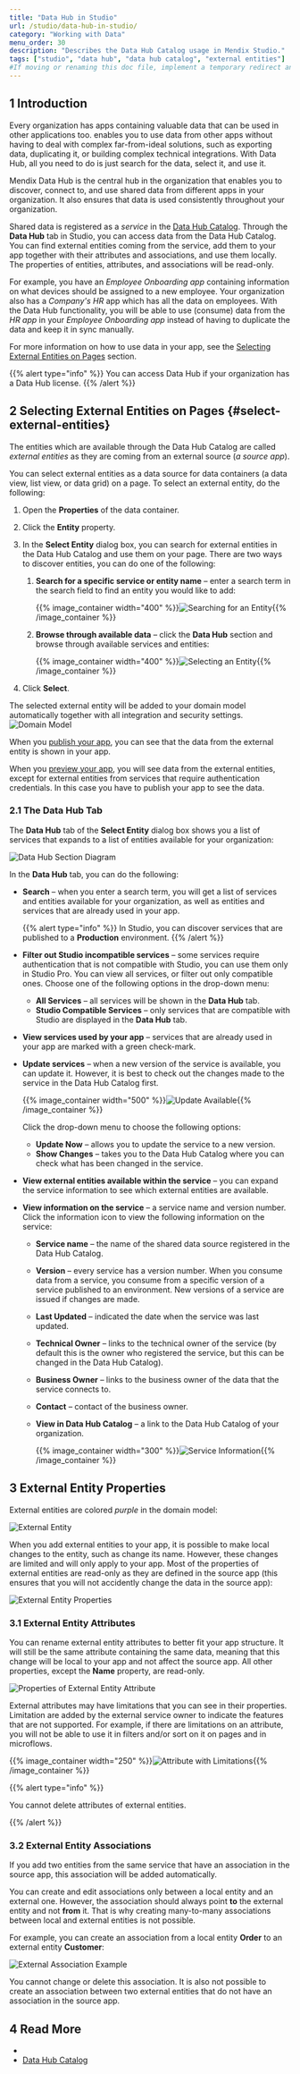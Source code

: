 ```yaml
---
title: "Data Hub in Studio"
url: /studio/data-hub-in-studio/
category: "Working with Data"
menu_order: 30
description: "Describes the Data Hub Catalog usage in Mendix Studio."
tags: ["studio", "data hub", "data hub catalog", "external entities"]
#If moving or renaming this doc file, implement a temporary redirect and let the respective team know they should update the URL in the product. See Mapping to Products for more details.
---
```


## 1 Introduction

Every organization has apps containing valuable data that can be used in other applications too.  enables you to use data from other apps without having to deal with complex far-from-ideal solutions, such as exporting data, duplicating it, or building complex technical integrations. With Data Hub, all you need to do is just search for the data, select it, and use it. 

Mendix Data Hub is the central hub in the organization that enables you to discover, connect to, and use shared data from different apps in your organization. It also ensures that data is used consistently throughout your organization. 

Shared data is registered as a *service* in the [Data Hub Catalog](/data-hub/data-hub-catalog/). Through the **Data Hub** tab in Studio, you can access data from the Data Hub Catalog. You can find external entities coming from the service, add them to your app together with their attributes and associations, and use them locally. The properties of entities, attributes, and associations will be read-only.

For example, you have an *Employee Onboarding app* containing information on what devices should be assigned to a new employee. Your organization also has a *Company's HR* app which has all the data on employees. With the Data Hub functionality, you will be able to use (consume) data from the *HR app* in your *Employee Onboarding app* instead of having to duplicate the data and keep it in sync manually.  

For more information on how to use data in your app, see the [Selecting External Entities on Pages](#select-external-entities) section.

{{% alert type="info" %}}
You can access Data Hub if your organization has a Data Hub license. 
{{% /alert %}}

## 2 Selecting External Entities on Pages {#select-external-entities}

The entities which are available through the Data Hub Catalog are called *external entities* as they are coming from an external source (*a source app*). 

You can select external entities as a data source for data containers (a data view, list view, or data grid) on a page. To select an external entity, do the following:

1. Open the **Properties** of the data container.
2. Click the **Entity** property.
3. In the **Select Entity** dialog box, you can search for external entities in the Data Hub Catalog and use them on your page. There are two ways to discover entities, you can do one of the following:
    1. **Search for a specific service or entity name** – enter a search term in the search field to find an entity you would like to add:

        {{% image_container width="400" %}}![Searching for an Entity](/attachments/studio/work-with-data/data-hub-in-studio/searching-for-entity.png){{% /image_container %}}
        
    2. **Browse through available data** – click the **Data Hub** section and browse through available services and entities:
    
        {{% image_container width="400" %}}![Selecting an Entity](/attachments/studio/work-with-data/data-hub-in-studio/selecting-entity.png){{% /image_container %}}

3. Click **Select**.

The selected external entity will be added to your domain model automatically together with all integration and security settings. 
![Domain Model](/attachments/studio/work-with-data/data-hub-in-studio/domain-model-example.png)

When you [publish your app](/studio/publishing-app/), you can see that the data from the external entity is shown in your app. 

When you [preview your app](/studio/publishing-app/), you will see data from the external entities, except for external entities from services that require authentication credentials. In this case you have to publish your app to see the data. 

### 2.1 The Data Hub Tab

The **Data Hub** tab of the **Select Entity** dialog box shows you a list of services that expands to a list of entities available for your organization:

![Data Hub Section Diagram](/attachments/studio/work-with-data/data-hub-in-studio/data-hub-tab-diagram.png)

In the **Data Hub** tab, you can do the following:

* **Search** – when you enter a search term, you will get a list of services and entities available for your organization, as well as entities and services that are already used in your app.

    {{% alert type="info" %}} In Studio, you can discover services that are published to a **Production** environment. {{% /alert %}}

* **Filter out Studio incompatible services** – some services require authentication that is not compatible with Studio, you can use them only in Studio Pro. You can view all services, or filter out only compatible ones. Choose one of the following options in the drop-down menu:

    * **All Services** – all services will be shown in the **Data Hub** tab.
    * **Studio Compatible Services** – only services that are compatible with Studio are displayed in the **Data Hub** tab.
    
* **View services used by your app** – services that are already used in your app are marked with a green check-mark.

* **Update services** – when a new version of the service is available, you can update it. However, it is best to check out the changes made to the service in the Data Hub Catalog first. 

    {{% image_container width="500" %}}![Update Available](/attachments/studio/work-with-data/data-hub-in-studio/service-update.png){{% /image_container %}}

    Click the drop-down menu to choose the following options:

    * **Update Now** – allows you to update the service to a new version.
    * **Show Changes** – takes you to the Data Hub Catalog where you can check what has been changed in the service.  

* **View external entities available within the service** – you can expand the service information to see which external entities are available.

* **View information on the service** – a service name and version number. Click the information icon to view the following information on the service:

    * **Service name** – the name of the shared data source registered in the Data Hub Catalog.

    * **Version** – every service has a version number. When you consume data from a service, you consume from a specific version of a service published to an environment. New versions of a service are issued if changes are made.
    
    * **Last Updated** – indicated the date when the service was last updated.
    
    * **Technical Owner** – links to the technical owner of the service (by default this is the owner who registered the service, but this can be changed in the Data Hub Catalog). 
    
    * **Business Owner** – links to the business owner of the data that the service connects to.
    
    * **Contact** – contact of the business owner. 
    
    * **View in Data Hub Catalog** – a link to the Data Hub Catalog of your organization.
    
        {{% image_container width="300" %}}![Service Information](/attachments/studio/work-with-data/data-hub-in-studio/service-information.jpg){{% /image_container %}}


## 3 External Entity Properties

External entities are colored *purple* in the domain model:

![External Entity](/attachments/studio/work-with-data/data-hub-in-studio/external-entity.png)

When you add external entities to your app, it is possible to make local changes to the entity, such as change its name. However, these changes are limited and will only apply to your app. Most of the properties of external entities are read-only as they are defined in the source app (this ensures that you will not accidently change the data in the source app):

![External Entity Properties](/attachments/studio/work-with-data/data-hub-in-studio/external-entity-properties.png)  

### 3.1 External Entity Attributes

You can rename external entity attributes to better fit your app structure. It will still be the same attribute containing the same data, meaning that this change will be local to your app and not affect the source app. All other properties, except the **Name** property, are read-only. 

![Properties of External Entity Attribute](/attachments/studio/work-with-data/data-hub-in-studio/external-attribute-properties.png)

External attributes may have limitations that you can see in their properties. Limitation are added by the external service owner to indicate the features that are not supported. For example, if there are limitations on an attribute, you will not be able to use it in filters and/or sort on it on pages and in microflows.

{{% image_container width="250" %}}![Attribute with Limitations](/attachments/studio/work-with-data/data-hub-in-studio/attribute-with-limitations.jpg){{% /image_container %}}

{{% alert type="info" %}}

You cannot delete attributes of external entities.

{{% /alert %}}

### 3.2 External Entity Associations

If you add two entities from the same service that have an association in the source app, this association will be added automatically. 

You can create and edit associations only between a local entity and an external one. However, the association should always point **to** the external entity and not **from** it. That is why creating many-to-many associations between local and external entities is not possible.

For example, you can create an association from a local entity **Order** to an external entity **Customer**:

![External Association Example](/attachments/studio/work-with-data/data-hub-in-studio/association-example.png)

You cannot change or delete this association. It is also not possible to create an association between two external entities that do not have an association in the source app. 

## 4 Read More

* 
* [Data Hub Catalog](/data-hub/data-hub-catalog/)
